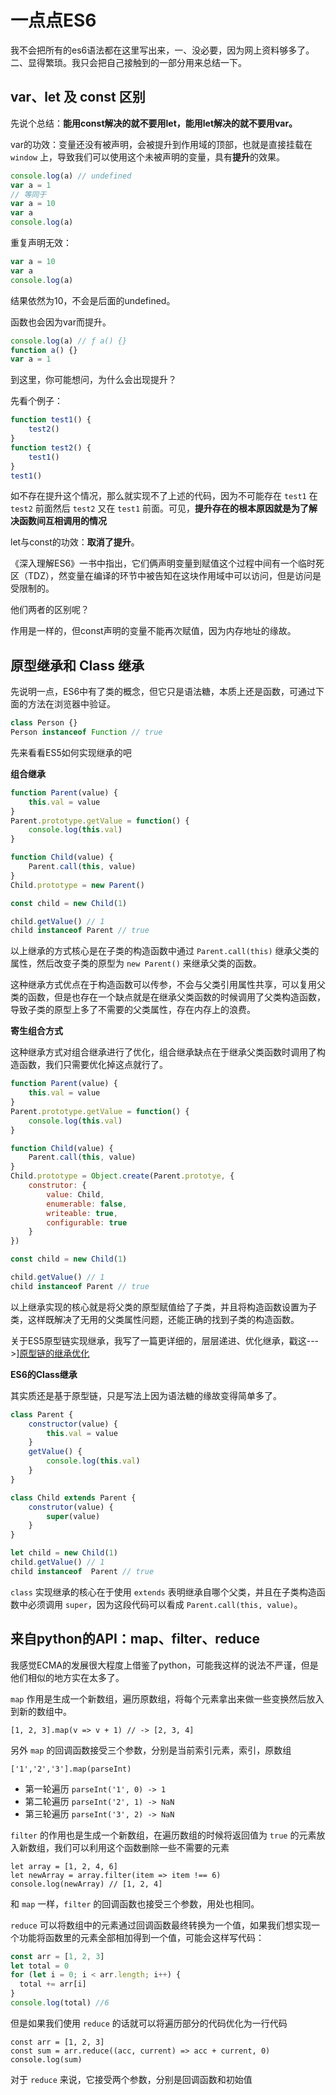 # 一点点ES6

我不会把所有的es6语法都在这里写出来，一、没必要，因为网上资料够多了。二、显得繁琐。我只会把自己接触到的一部分用来总结一下。

## var、let 及 const 区别

先说个总结：**能用const解决的就不要用let，能用let解决的就不要用var。**

var的功效：变量还没有被声明，会被提升到作用域的顶部，也就是直接挂载在 `window` 上，导致我们可以使用这个未被声明的变量，具有**提升**的效果。

```javascript
console.log(a) // undefined
var a = 1
// 等同于
var a = 10
var a
console.log(a)
```

重复声明无效：

```javascript
var a = 10
var a
console.log(a)
```

结果依然为10，不会是后面的undefined。

函数也会因为var而提升。

```javascript
console.log(a) // ƒ a() {}
function a() {}
var a = 1
```

到这里，你可能想问，为什么会出现提升？

先看个例子：

```javascript
function test1() {
    test2()
}
function test2() {
    test1()
}
test1()
```

如不存在提升这个情况，那么就实现不了上述的代码，因为不可能存在 `test1` 在 `test2` 前面然后 `test2` 又在 `test1` 前面。可见，**提升存在的根本原因就是为了解决函数间互相调用的情况**



let与const的功效：**取消了提升**。

《深入理解ES6》一书中指出，它们俩声明变量到赋值这个过程中间有一个临时死区（TDZ），然变量在编译的环节中被告知在这块作用域中可以访问，但是访问是受限制的。

他们两者的区别呢？

作用是一样的，但const声明的变量不能再次赋值，因为内存地址的缘故。



## 原型继承和 Class 继承

先说明一点，ES6中有了类的概念，但它只是语法糖，本质上还是函数，可通过下面的方法在浏览器中验证。

```javascript
class Person {}
Person instanceof Function // true
```

先来看看ES5如何实现继承的吧

**组合继承**

```javascript
function Parent(value) {
	this.val = value
}
Parent.prototype.getValue = function() {
    console.log(this.val)
}

function Child(value) {
    Parent.call(this, value)
}
Child.prototype = new Parent()

const child = new Child(1)

child.getValue() // 1
child instanceof Parent // true
```

以上继承的方式核心是在子类的构造函数中通过 `Parent.call(this)` 继承父类的属性，然后改变子类的原型为 `new Parent()` 来继承父类的函数。

这种继承方式优点在于构造函数可以传参，不会与父类引用属性共享，可以复用父类的函数，但是也存在一个缺点就是在继承父类函数的时候调用了父类构造函数，导致子类的原型上多了不需要的父类属性，存在内存上的浪费。

**寄生组合方式**

这种继承方式对组合继承进行了优化，组合继承缺点在于继承父类函数时调用了构造函数，我们只需要优化掉这点就行了。

```javascript
function Parent(value) {
    this.val = value
}
Parent.prototype.getValue = function() {
    console.log(this.val)
}

function Child(value) {
    Parent.call(this, value)
}
Child.prototype = Object.create(Parent.prototye, {
    construtor: {
        value: Child,
        enumerable: false,
        writeable: true,
        configurable: true
    }
})

const child = new Child(1)

child.getValue() // 1
child instanceof Parent	// true
```

以上继承实现的核心就是将父类的原型赋值给了子类，并且将构造函数设置为子类，这样既解决了无用的父类属性问题，还能正确的找到子类的构造函数。

关于ES5原型链实现继承，我写了一篇更详细的，层层递进、优化继承，戳这--->][原型链的继承优化](原型链的继承优化.md)



**ES6的Class继承**

其实质还是基于原型链，只是写法上因为语法糖的缘故变得简单多了。

```javascript
class Parent {
	constructor(value) {
        this.val = value
    }
    getValue() {
        console.log(this.val)
    }
}

class Child extends Parent {
    construtor(value) {
        super(value)
    }
}

let child = new Child(1)
child.getValue() // 1
child instanceof  Parent // true
```

`class` 实现继承的核心在于使用 `extends` 表明继承自哪个父类，并且在子类构造函数中必须调用 `super`，因为这段代码可以看成 `Parent.call(this, value)`。



## 来自python的API：map、filter、reduce

我感觉ECMA的发展很大程度上借鉴了python，可能我这样的说法不严谨，但是他们相似的地方实在太多了。

`map` 作用是生成一个新数组，遍历原数组，将每个元素拿出来做一些变换然后放入到新的数组中。

```
[1, 2, 3].map(v => v + 1) // -> [2, 3, 4]
```

另外 `map` 的回调函数接受三个参数，分别是当前索引元素，索引，原数组

```
['1','2','3'].map(parseInt)
```

- 第一轮遍历 `parseInt('1', 0) -> 1`
- 第二轮遍历 `parseInt('2', 1) -> NaN`
- 第三轮遍历 `parseInt('3', 2) -> NaN`

`filter` 的作用也是生成一个新数组，在遍历数组的时候将返回值为 `true` 的元素放入新数组，我们可以利用这个函数删除一些不需要的元素

```
let array = [1, 2, 4, 6]
let newArray = array.filter(item => item !== 6)
console.log(newArray) // [1, 2, 4]
```

和 `map` 一样，`filter` 的回调函数也接受三个参数，用处也相同。

`reduce` 可以将数组中的元素通过回调函数最终转换为一个值，如果我们想实现一个功能将函数里的元素全部相加得到一个值，可能会这样写代码：

```JavaScript
const arr = [1, 2, 3]
let total = 0
for (let i = 0; i < arr.length; i++) {
  total += arr[i]
}
console.log(total) //6 
```

但是如果我们使用 `reduce` 的话就可以将遍历部分的代码优化为一行代码

```
const arr = [1, 2, 3]
const sum = arr.reduce((acc, current) => acc + current, 0)
console.log(sum)
```

对于 `reduce` 来说，它接受两个参数，分别是回调函数和初始值